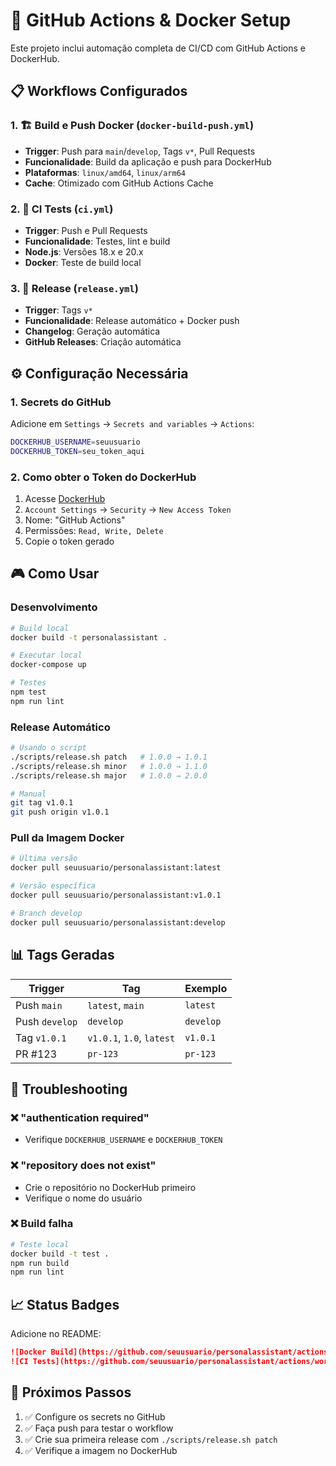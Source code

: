 # 🚀 GitHub Actions & Docker Setup

Este projeto inclui automação completa de CI/CD com GitHub Actions e DockerHub.

## 📋 Workflows Configurados

### 1. 🏗️ Build e Push Docker (`docker-build-push.yml`)

- **Trigger**: Push para `main`/`develop`, Tags `v*`, Pull Requests
- **Funcionalidade**: Build da aplicação e push para DockerHub
- **Plataformas**: `linux/amd64`, `linux/arm64`
- **Cache**: Otimizado com GitHub Actions Cache

### 2. 🧪 CI Tests (`ci.yml`)

- **Trigger**: Push e Pull Requests
- **Funcionalidade**: Testes, lint e build
- **Node.js**: Versões 18.x e 20.x
- **Docker**: Teste de build local

### 3. 🎯 Release (`release.yml`)

- **Trigger**: Tags `v*`
- **Funcionalidade**: Release automático + Docker push
- **Changelog**: Geração automática
- **GitHub Releases**: Criação automática

## ⚙️ Configuração Necessária

### 1. Secrets do GitHub

Adicione em `Settings` → `Secrets and variables` → `Actions`:

```bash
DOCKERHUB_USERNAME=seuusuario
DOCKERHUB_TOKEN=seu_token_aqui
```

### 2. Como obter o Token do DockerHub

1. Acesse [DockerHub](https://hub.docker.com)
2. `Account Settings` → `Security` → `New Access Token`
3. Nome: "GitHub Actions"
4. Permissões: `Read, Write, Delete`
5. Copie o token gerado

## 🎮 Como Usar

### Desenvolvimento

```bash
# Build local
docker build -t personalassistant .

# Executar local
docker-compose up

# Testes
npm test
npm run lint
```

### Release Automático

```bash
# Usando o script
./scripts/release.sh patch   # 1.0.0 → 1.0.1
./scripts/release.sh minor   # 1.0.0 → 1.1.0
./scripts/release.sh major   # 1.0.0 → 2.0.0

# Manual
git tag v1.0.1
git push origin v1.0.1
```

### Pull da Imagem Docker

```bash
# Última versão
docker pull seuusuario/personalassistant:latest

# Versão específica
docker pull seuusuario/personalassistant:v1.0.1

# Branch develop
docker pull seuusuario/personalassistant:develop
```

## 📊 Tags Geradas

| Trigger        | Tag                       | Exemplo   |
| -------------- | ------------------------- | --------- |
| Push `main`    | `latest`, `main`          | `latest`  |
| Push `develop` | `develop`                 | `develop` |
| Tag `v1.0.1`   | `v1.0.1`, `1.0`, `latest` | `v1.0.1`  |
| PR #123        | `pr-123`                  | `pr-123`  |

## 🔧 Troubleshooting

### ❌ "authentication required"

- Verifique `DOCKERHUB_USERNAME` e `DOCKERHUB_TOKEN`

### ❌ "repository does not exist"

- Crie o repositório no DockerHub primeiro
- Verifique o nome do usuário

### ❌ Build falha

```bash
# Teste local
docker build -t test .
npm run build
npm run lint
```

## 📈 Status Badges

Adicione no README:

```markdown
![Docker Build](https://github.com/seuusuario/personalassistant/actions/workflows/docker-build-push.yml/badge.svg)
![CI Tests](https://github.com/seuusuario/personalassistant/actions/workflows/ci.yml/badge.svg)
```

## 🎯 Próximos Passos

1. ✅ Configure os secrets no GitHub
2. ✅ Faça push para testar o workflow
3. ✅ Crie sua primeira release com `./scripts/release.sh patch`
4. ✅ Verifique a imagem no DockerHub
